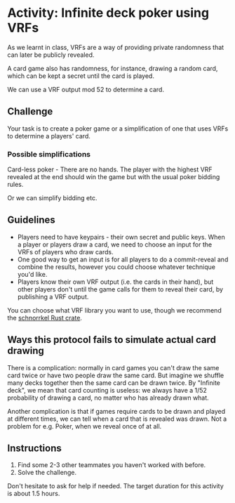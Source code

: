 # Activity: Infinite deck poker using VRFs

As we learnt in class, VRFs are a way of providing private randomness that can later be publicly revealed.

A card game also has randomness, for instance, drawing a random card, which can be kept a secret until the card is played.

We can use a VRF output mod 52 to determine a card.

## Challenge

Your task is to create a poker game or a simplification of one that uses VRFs to determine a players' card.

### Possible simplifications

Card-less poker - There are no hands.
The player with the highest VRF revealed at the end should win the game but with the usual poker bidding rules.

Or we can simplify bidding etc.

## Guidelines

- Players need to have keypairs - their own secret and public keys.
  When a player or players draw a card, we need to choose an input for the VRFs of players who draw cards.
- One good way to get an input is for all players to do a commit-reveal and combine the results, however you could choose whatever technique you'd like.
- Players know their own VRF output (i.e. the cards in their hand), but other players don't until the game calls for them to reveal their card, by publishing a VRF output.

You can choose what VRF library you want to use, though we recommend the [schnorrkel Rust crate](https://paritytech.github.io/substrate/master/schnorrkel/vrf/index.html).

## Ways this protocol fails to simulate actual card drawing

There is a complication: normally in card games you can't draw the same card twice or have two people draw the same card.
But imagine we shuffle many decks together then the same card can be drawn twice.
By "Infinite deck", we mean that card counting is useless: we always have a 1/52 probability of drawing a card, no matter who has already drawn what.

Another complication is that if games require cards to be drawn and played at different times, we can tell when a card that is revealed was drawn.
Not a problem for e.g. Poker, when we reveal once of at all.

## Instructions

1. Find some 2-3 other teammates you haven't worked with before.
1. Solve the challenge.

Don't hesitate to ask for help if needed.
The target duration for this activity is about 1.5 hours.
